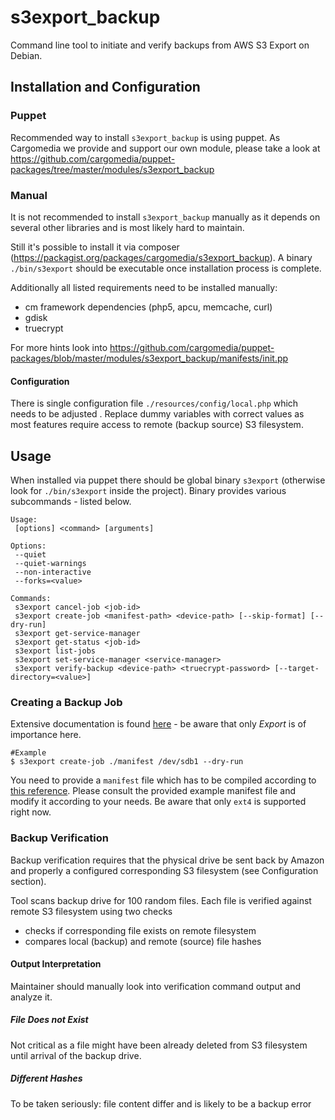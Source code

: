 s3export_backup
===============

Command line tool to initiate and verify backups from AWS S3 Export on Debian.

## Installation and Configuration

### Puppet
Recommended way to install `s3export_backup` is using puppet.
As Cargomedia we provide and support our own module, please take a look at https://github.com/cargomedia/puppet-packages/tree/master/modules/s3export_backup

### Manual
It is not recommended to install `s3export_backup` manually as it depends on several other libraries and is most likely hard to maintain.

Still it's possible to install it via composer (https://packagist.org/packages/cargomedia/s3export_backup).
A binary `./bin/s3export` should be executable once installation process is complete.

Additionally all listed requirements need to be installed manually:
- cm framework dependencies (php5, apcu, memcache, curl)
- gdisk
- truecrypt

For more hints look into https://github.com/cargomedia/puppet-packages/blob/master/modules/s3export_backup/manifests/init.pp

#### Configuration
There is single configuration file `./resources/config/local.php` which needs to be adjusted .
Replace dummy variables with correct values as most features require access to remote (backup source) S3 filesystem.

## Usage
When installed via puppet there should be global binary `s3export` (otherwise look for `./bin/s3export` inside the project). Binary provides various subcommands - listed below.
```
Usage:
 [options] <command> [arguments]

Options:
 --quiet
 --quiet-warnings
 --non-interactive
 --forks=<value>

Commands:
 s3export cancel-job <job-id>
 s3export create-job <manifest-path> <device-path> [--skip-format] [--dry-run]
 s3export get-service-manager
 s3export get-status <job-id>
 s3export list-jobs
 s3export set-service-manager <service-manager>
 s3export verify-backup <device-path> <truecrypt-password> [--target-directory=<value>]
```

### Creating a Backup Job
Extensive documentation is found [here](http://awsdocs.s3.amazonaws.com/ImportExport/latest/IE-qrc.pdf) - be aware that only *Export* is of importance here.

```
#Example
$ s3export create-job ./manifest /dev/sdb1 --dry-run
```

You need to provide a `manifest` file which has to be compiled according to [this reference](http://docs.aws.amazon.com/AWSImportExport/latest/DG/ManifestFileRef_Export.html).
Please consult the provided example manifest file and modify it according to your needs. Be aware that only `ext4` is supported right now.


### Backup Verification
Backup verification requires that the physical drive be sent back by Amazon and properly a configured corresponding S3 filesystem (see Configuration section).

Tool scans backup drive for 100 random files. Each file is verified against remote S3 filesystem using two checks
- checks if corresponding file exists on remote filesystem
- compares local (backup) and remote (source) file hashes

#### Output Interpretation
Maintainer should manually look into verification command output and analyze it.

##### File Does not Exist
Not critical as a file might have been already deleted from S3 filesystem until arrival of the backup drive.

##### Different Hashes
To be taken seriously: file content differ and is likely to be a backup error
